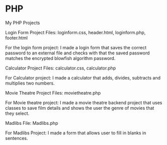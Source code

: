 # PHP
My PHP Projects

Login Form Project Files:
loginform.css,
header.html,
loginform.php,
footer.html

For the login form project: 
I made a login form that saves 
the correct password to an external file
and checks with that the saved password matches
the encrypted blowfish algorithm password.

Calculator Project Files:
calculator.css,
calculator.php

For Calculator project:
I made a calculator that 
adds, divides, subtracts and
multiplies two numbers.

Movie Theatre Project Files:
movietheatre.php

For Movie theatre project: 
I made a movie theatre backend 
project that uses classes to save
film details and shows the user the 
genre of movies that they select.

Madlibs File: 
Madlibs.php 

For Madlibs Project: 
I made a form that allows 
user to fill in blanks in 
sentences. 


